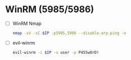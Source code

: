 # WinRM (5985/5986)
- [ ] WinRM Nmap
  ```bash
  nmap -sV -sC $IP -p5985,5986 --disable-arp-ping -n
  ```
- [ ] evil-winrm
  ```bash
  evil-winrm -i $IP -u user -p P455w0rD!
  ```
